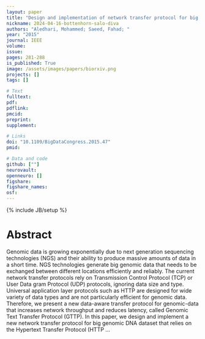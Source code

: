 ```yaml
---
layout: paper
title: "Design and implementation of network transfer protocol for big genomic data"
nickname: 2024-04-16-bottenhorn-salo-diva
authors: "Aledhari, Mohammed; Saeed, Fahad; "
year: "2015"
journal: IEEE
volume: 
issue:
pages: 281-288
is_published: True
image: /assets/images/papers/biorxiv.png
projects: []
tags: []

# Text
fulltext:
pdf:
pdflink:
pmcid:
preprint: 
supplement:

# Links
doi: "10.1109/BigDataCongress.2015.47"
pmid:

# Data and code
github: [""]
neurovault:
openneuro: []
figshare:
figshare_names:
osf:
---
```

{% include JB/setup %}

# Abstract

Genomic data is growing exponentially due to next generation sequencing technologies (NGS) and their ability to produce massive amounts of data in a short time. NGS technologies generate big genomic data that needs to be exchanged between different locations efficiently and reliably. The current network transfer protocols rely on Transmission Control Protocol (TCP) or User Data gram Protocol (UDP) protocols, ignoring data size and type. Universal application layer protocols such as HTTP are designed for wide variety of data types and are not particularly efficient for genomic data. Therefore, we present a new data-aware transfer protocol for genomic-data that increases network throughput and reduces latency, called Genomic Text Transfer Protocol (GTTP). In this paper, we design and implement a new network transfer protocol for big genomic DNA dataset that relies on the Hypertext Transfer Protocol (HTTP …
